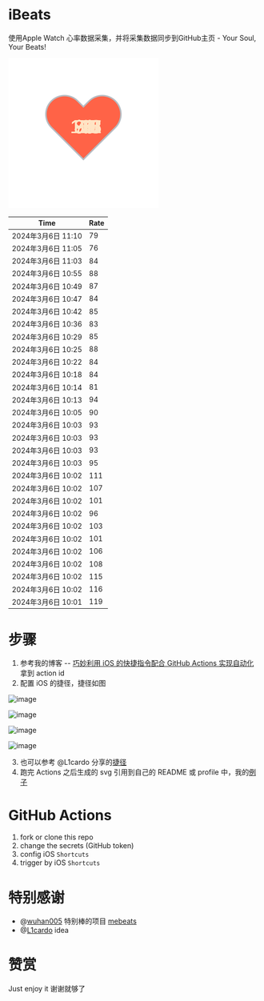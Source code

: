 # iBeats
使用Apple Watch 心率数据采集，并将采集数据同步到GitHub主页 - Your Soul, Your Beats!

![](./files/heart.svg)

<!--START_SECTION:my_heart_rate-->
| Time | Rate | 
 | ---- | ---- | 
| 2024年3月6日 11:10 | 79 |
| 2024年3月6日 11:05 | 76 |
| 2024年3月6日 11:03 | 84 |
| 2024年3月6日 10:55 | 88 |
| 2024年3月6日 10:49 | 87 |
| 2024年3月6日 10:47 | 84 |
| 2024年3月6日 10:42 | 85 |
| 2024年3月6日 10:36 | 83 |
| 2024年3月6日 10:29 | 85 |
| 2024年3月6日 10:25 | 88 |
| 2024年3月6日 10:22 | 84 |
| 2024年3月6日 10:18 | 84 |
| 2024年3月6日 10:14 | 81 |
| 2024年3月6日 10:13 | 94 |
| 2024年3月6日 10:05 | 90 |
| 2024年3月6日 10:03 | 93 |
| 2024年3月6日 10:03 | 93 |
| 2024年3月6日 10:03 | 93 |
| 2024年3月6日 10:03 | 95 |
| 2024年3月6日 10:02 | 111 |
| 2024年3月6日 10:02 | 107 |
| 2024年3月6日 10:02 | 101 |
| 2024年3月6日 10:02 | 96 |
| 2024年3月6日 10:02 | 103 |
| 2024年3月6日 10:02 | 101 |
| 2024年3月6日 10:02 | 106 |
| 2024年3月6日 10:02 | 108 |
| 2024年3月6日 10:02 | 115 |
| 2024年3月6日 10:02 | 116 |
| 2024年3月6日 10:01 | 119 |

<!--END_SECTION:my_heart_rate-->

# 步骤
1. 参考我的博客 -- [巧妙利用 iOS 的快捷指令配合 GitHub Actions 实现自动化](https://github.com/yihong0618/gitblog/issues/198) 拿到 action id
2. 配置 iOS 的捷径，捷径如图

![image](https://user-images.githubusercontent.com/15976103/122154218-0db0b480-ce97-11eb-93bb-5aec07c558dc.png)

![image](https://user-images.githubusercontent.com/15976103/122154236-186b4980-ce97-11eb-8e4b-70551a0391ae.png)

![image](https://user-images.githubusercontent.com/15976103/122154268-2d47dd00-ce97-11eb-902e-3acf292265a9.png)

![image](https://user-images.githubusercontent.com/15976103/122174055-fa144680-ceb4-11eb-9be2-3eb83cd516f7.png)

3. 也可以参考 @L1cardo 分享的[捷径](https://www.icloud.com/shortcuts/6ab6047b459c41ad822ad6b94b1c03d4)
4. 跑完 Actions 之后生成的 svg 引用到自己的 README 或 profile 中，我的[例子](https://github.com/yihong0618) 

# GitHub Actions

1. fork or clone this repo
2. change the secrets (GitHub token)
3. config iOS `Shortcuts` 
4. trigger by iOS `Shortcuts`

# 特别感谢
- @[wuhan005](https://github.com/wuhan005) 特别棒的项目 [mebeats](https://github.com/wuhan005/mebeats)
- @[L1cardo](https://github.com/L1cardo) idea

# 赞赏
Just enjoy it
谢谢就够了
